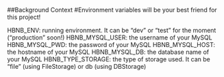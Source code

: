 ##Background Context
#Environment variables will be your best friend for this
project!

HBNB_ENV: running environment. It can be “dev” or “test” for the moment
(“production” soon!)
HBNB_MYSQL_USER: the username of your MySQL
HBNB_MYSQL_PWD: the password of your MySQL
HBNB_MYSQL_HOST: the hostname of your MySQL
HBNB_MYSQL_DB: the database name of your MySQL 
HBNB_TYPE_STORAGE: the type of storage used. 
It can be “file” (using FileStorage) or db (using DBStorage)
